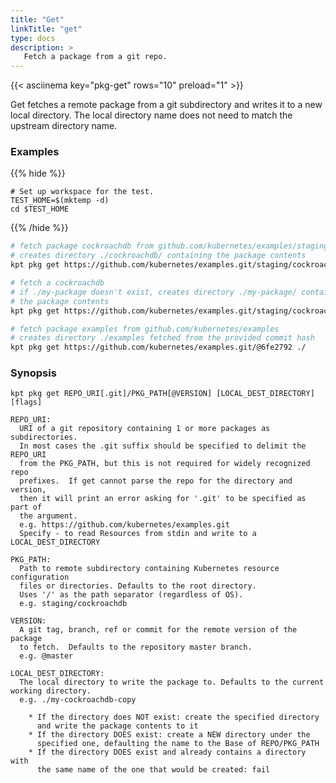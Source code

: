 ```yaml
---
title: "Get"
linkTitle: "get"
type: docs
description: >
   Fetch a package from a git repo.
---
```

<!--mdtogo:Short
    Fetch a package from a git repo.
-->

{{< asciinema key="pkg-get" rows="10" preload="1" >}}

Get fetches a remote package from a git subdirectory and writes it to a new
local directory.  The local directory name does not need to match the upstream
directory name.

### Examples

{{% hide %}}

<!-- @makeWorkplace @verifyExamples-->
```
# Set up workspace for the test.
TEST_HOME=$(mktemp -d)
cd $TEST_HOME
```

{{% /hide %}}

<!--mdtogo:Examples-->

<!-- @pkgGet @verifyExamples-->
```sh
# fetch package cockroachdb from github.com/kubernetes/examples/staging/cockroachdb
# creates directory ./cockroachdb/ containing the package contents
kpt pkg get https://github.com/kubernetes/examples.git/staging/cockroachdb@master ./
```

<!-- @pkgGet @verifyExamples-->
```sh
# fetch a cockroachdb
# if ./my-package doesn't exist, creates directory ./my-package/ containing
# the package contents
kpt pkg get https://github.com/kubernetes/examples.git/staging/cockroachdb@master ./my-package/
```

<!-- @pkgGet @verifyExamples-->
```sh
# fetch package examples from github.com/kubernetes/examples
# creates directory ./examples fetched from the provided commit hash
kpt pkg get https://github.com/kubernetes/examples.git/@6fe2792 ./
```
<!--mdtogo-->

### Synopsis
<!--mdtogo:Long-->
```
kpt pkg get REPO_URI[.git]/PKG_PATH[@VERSION] [LOCAL_DEST_DIRECTORY] [flags]

REPO_URI:
  URI of a git repository containing 1 or more packages as subdirectories.
  In most cases the .git suffix should be specified to delimit the REPO_URI
  from the PKG_PATH, but this is not required for widely recognized repo
  prefixes.  If get cannot parse the repo for the directory and version,
  then it will print an error asking for '.git' to be specified as part of
  the argument.
  e.g. https://github.com/kubernetes/examples.git
  Specify - to read Resources from stdin and write to a LOCAL_DEST_DIRECTORY

PKG_PATH:
  Path to remote subdirectory containing Kubernetes resource configuration
  files or directories. Defaults to the root directory.
  Uses '/' as the path separator (regardless of OS).
  e.g. staging/cockroachdb

VERSION:
  A git tag, branch, ref or commit for the remote version of the package
  to fetch.  Defaults to the repository master branch.
  e.g. @master

LOCAL_DEST_DIRECTORY:
  The local directory to write the package to. Defaults to the current working directory.
  e.g. ./my-cockroachdb-copy

    * If the directory does NOT exist: create the specified directory
      and write the package contents to it
    * If the directory DOES exist: create a NEW directory under the
      specified one, defaulting the name to the Base of REPO/PKG_PATH
    * If the directory DOES exist and already contains a directory with
      the same name of the one that would be created: fail
```
<!--mdtogo-->
